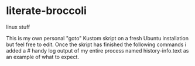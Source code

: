 # literate-broccoli
linux stuff

This is my own personal "goto" Kustom skript on a fresh Ubuntu installation but feel free to edit.
Once the skript has finished the following commands i added a # handy log output of my entire 
process named history-info.text as an example of what to expect.





